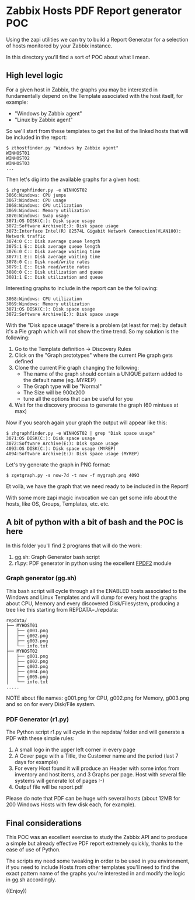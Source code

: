 # Zabbix Hosts PDF Report generator POC

Using the zapi utilities we can try to build a Report Generator for a selection 
of hosts monitored by your Zabbix instance.

In this directory you'll find a sort of POC about what I mean.

## High level logic
For a given host in Zabbix, the graphs you may be interested in fundamentally depend on the Template associated with the host itself, for example:

- "Windows by Zabbix agent"
- "Linux by Zabbix agent"

So we'll start from these templates to get the list of the linked hosts that will be included in the report:

```
$ zthostfinder.py "Windows by Zabbix agent"
WINHOST01
WINHOST02
WINHOST03
...
```

Then let's dig into the available graphs for a given host:

```
$ zhgraphfinder.py -e WINHOST02
3066:Windows: CPU jumps
3067:Windows: CPU usage
3068:Windows: CPU utilization
3069:Windows: Memory utilization
3070:Windows: Swap usage
3071:OS DISK(C:): Disk space usage
3072:Software Archive(E:): Disk space usage
3073:Interface Intel(R) 82574L Gigabit Network Connection(VLAN100): Network traffic
3074:0 C:: Disk average queue length
3075:1 E:: Disk average queue length
3076:0 C:: Disk average waiting time
3077:1 E:: Disk average waiting time
3078:0 C:: Disk read/write rates
3079:1 E:: Disk read/write rates
3080:0 C:: Disk utilization and queue
3081:1 E:: Disk utilization and queue
```

Interesting graphs to include in the report can be the following:
```
3068:Windows: CPU utilization
3069:Windows: Memory utilization
3071:OS DISK(C:): Disk space usage
3072:Software Archive(E:): Disk space usage
```

With the "Disk space usage" there is a problem (at least for me): by default it's a Pie graph which will not show
the time trend. So my solution is the following:
1. Go to the Template definition -> Discovery Rules
2. Click on the "Graph prototypes" where the current Pie graph gets defined
3. Clone the current Pie graph changing the following:
    - The name of the graph should contain a UNIQUE pattern added to the default name (eg. MYREP)
    - The Graph type will be "Normal"
    - The Size will be 900x200
    - tune all the options that can be useful for you
4. Wait for the discovery process to generate the graph (60 mintues at max)

Now if you search again your graph the output will appear like this:

```
$ zhgraphfinder.py -e WINHOST02 | grep "Disk space usage"
3071:OS DISK(C:): Disk space usage
3072:Software Archive(E:): Disk space usage
4093:OS DISK(C:): Disk space usage (MYREP)
4094:Software Archive(E:): Disk space usage (MYREP)
```

Let's try generate the graph in PNG format:

```
$ zgetgraph.py -s now-7d -t now -f mygraph.png 4093
```

Et voilà, we have the graph that we need ready to be included in the Report!

With some more zapi magic invocation we can get some info about the hosts, like OS, Groups, Templates, etc. etc.

## A bit of python with a bit of bash and the POC is here
In this folder you'll find 2 programs that will do the work:
1. gg.sh: Graph Generator bash script
2. r1.py: PDF generator in python using the excellent [FPDF2](https://pypi.org/project/fpdf2/) module

### Graph generator (gg.sh)
This bash script will cycle through all the ENABLED hosts associated to the Windows and Linux Templates and will dump for every host the graphs about CPU, Memory and every discovered Disk/Filesystem, producing a tree like this starting from REPDATA=./repdata:
```
repdata/
├── MYHOST01
│   ├── g001.png
│   ├── g002.png
│   ├── g003.png
│   └── info.txt
├── MYHOST02
│   ├── g001.png
│   ├── g002.png
│   ├── g003.png
│   ├── g004.png
│   ├── g005.png
│   └── info.txt
.....
```

NOTE about file names: g001.png for CPU, g002.png for Memory, g003.png and so on for every Disk/File system.

### PDF Generator (r1.py)
The Python script r1.py will cycle in the repdata/ folder and will generate a PDF with these simple rules:
1. A small logo in the upper left corner in every page
2. A Cover page with a Title, the Customer name and the period (last 7 days for example)
3. For every Host found it will produce an Header with some infos from inventory and host items, and 3 Graphs per page. Host with several file systems will generate lot of pages :-)
4. Outpuf file will be report.pdf

Please do note that PDF can be huge with several hosts (about 12MB for 200 Windows Hosts with few disk each, for example).

## Final considerations
This POC was an excellent exercise to study the Zabbix API and to produce a simple but already effective PDF report extremely quickly, thanks to the ease of use of Python.

The scripts my need some tweaking in order to be used in you environment, if you need to include Hosts from other templates you'll need to find the exact pattern name of the graphs you're interested in and modify the logic in gg.sh accordingly.

((Enjoy))





